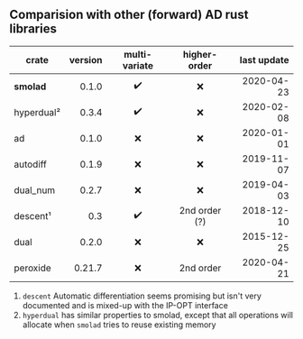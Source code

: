 

## Comparision with other (forward) AD rust libraries

| crate      | version | multi-variate | higher-order  | last update |
|------------|--------:|:-------------:|:-------------:|------------:|
| **smolad** |   0.1.0 |       ✔️       |       ❌       |  2020-04-23 |
| hyperdual² |   0.3.4 |       ✔️       |       ❌       |  2020-02-08 |
| ad         |   0.1.0 |       ❌       |       ❌       |  2020-01-01 |
| autodiff   |   0.1.9 |       ❌       |       ❌       |  2019-11-07 |
| dual_num   |   0.2.7 |       ❌       |       ❌       |  2019-04-03 |
| descent¹   |     0.3 |       ✔️       | 2nd order (?) |  2018-12-10 |
| dual       |   0.2.0 |       ❌       |       ❌       |  2015-12-25 |
| peroxide   |  0.21.7 |       ❌       |   2nd order   |  2020-04-21 |


1. `descent` Automatic differentiation seems promising but isn't very documented and is mixed-up with the IP-OPT interface
2. `hyperdual` has similar properties to smolad, except that all operations will allocate when `smolad` tries to reuse existing memory

 